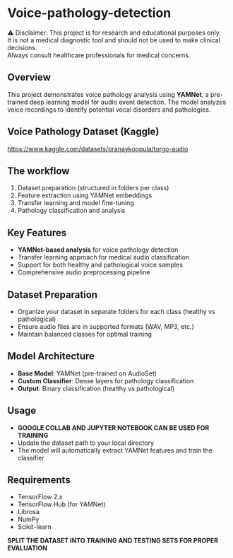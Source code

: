 # Voice-pathology-detection

⚠️ Disclaimer: This project is for research and educational purposes only.  
It is not a medical diagnostic tool and should not be used to make clinical decisions.  
Always consult healthcare professionals for medical concerns.

## Overview

This project demonstrates voice pathology analysis using **YAMNet**, a pre-trained deep learning model for audio event detection. The model analyzes voice recordings to identify potential vocal disorders and pathologies.

## Voice Pathology Dataset (Kaggle)

https://www.kaggle.com/datasets/pranaykoppula/torgo-audio

## The workflow

1. Dataset preparation (structured in folders per class)  
2. Feature extraction using YAMNet embeddings  
3. Transfer learning and model fine-tuning  
4. Pathology classification and analysis

## Key Features
- **YAMNet-based analysis** for voice pathology detection
- Transfer learning approach for medical audio classification
- Support for both healthy and pathological voice samples
- Comprehensive audio preprocessing pipeline

## Dataset Preparation
- Organize your dataset in separate folders for each class (healthy vs pathological)
- Ensure audio files are in supported formats (WAV, MP3, etc.)
- Maintain balanced classes for optimal training

## Model Architecture
- **Base Model**: YAMNet (pre-trained on AudioSet)
- **Custom Classifier**: Dense layers for pathology classification
- **Output**: Binary classification (healthy vs pathological)

## Usage
- **GOOGLE COLLAB AND JUPYTER NOTEBOOK CAN BE USED FOR TRAINING**
- Update the dataset path to your local directory
- The model will automatically extract YAMNet features and train the classifier

## Requirements
- TensorFlow 2.x
- TensorFlow Hub (for YAMNet)
- Librosa
- NumPy
- Scikit-learn

**SPLIT THE DATASET INTO TRAINING AND TESTING SETS FOR PROPER EVALUATION**
